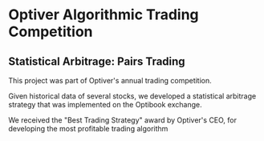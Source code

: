 # Optiver Algorithmic Trading Competition
## Statistical Arbitrage: Pairs Trading
This project was part of Optiver's annual trading competition.

Given historical data of several stocks, we developed a statistical arbitrage strategy that was implemented on the Optibook exchange.

We received the "Best Trading Strategy" award by Optiver's CEO, for developing the most profitable trading algorithm
